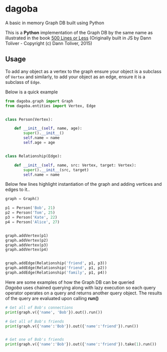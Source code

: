 # dagoba
A basic in memory Graph DB built using Python   

This is a **Python** implementation of the Graph DB by the same name as illustrated in the book [500 Lines or Less](https://aosabook.org) 
(Originally built in JS by Dann Toliver - Copyright (c) Dann Toliver, 2015)

## Usage

To add any object as a vertex to the graph ensure your object is a subclass of `Vertex` and similarly, to add your object as an edge, ensure it is a subclass of `Edge`.

Below is a quick example

```python
from dagoba.graph import Graph
from dagoba.entities import Vertex, Edge


class Person(Vertex):

    def __init__(self, name, age):
        super().__init__()
        self.name = name
        self.age = age


class Relationship(Edge):

    def __init__(self, name, src: Vertex, target: Vertex):
        super().__init__(src, target)
        self.name = name
```

Below few lines highlight instantiation of the graph and adding vertices and edges to it..

```python
graph = Graph()

p1 = Person('Bob', 21)
p2 = Person('Tom', 25)
p3 = Person('Kate', 22)
p4 = Person('Alice', 27)


graph.addVertex(p1)
graph.addVertex(p2)
graph.addVertex(p3)
graph.addVertex(p4)


graph.addEdge(Relationship('friend', p1, p3))
graph.addEdge(Relationship('friend', p1, p2))
graph.addEdge(Relationship('family', p1, p4))
```

Here are some examples of how the Graph DB can be queried   
*Dagoba* uses chained querying along with lazy execution so each query operator operates on a query and returns another query object.
The results of the query are evaluated upon calling **run()**

```python
# Get all of Bob's connections
print(graph.v({'name', 'Bob'}).out().run())

# Get all of Bob's friends
print(graph.v({'name':'Bob'}).out({'name':'friend'}).run())


# Get one of Bob's friends
print(graph.v({'name':'Bob'}).out({'name':'friend'}).take(1).run())

```
